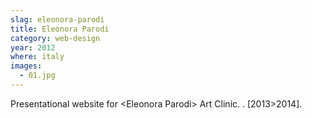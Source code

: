 ```yaml
---
slag: eleonora-parodi
title: Eleonora Parodi
category: web-design
year: 2012
where: italy
images:
  - 01.jpg
---
```


Presentational website for &lt;Eleonora Parodi&gt; Art Clinic.
.
[2013>2014].
